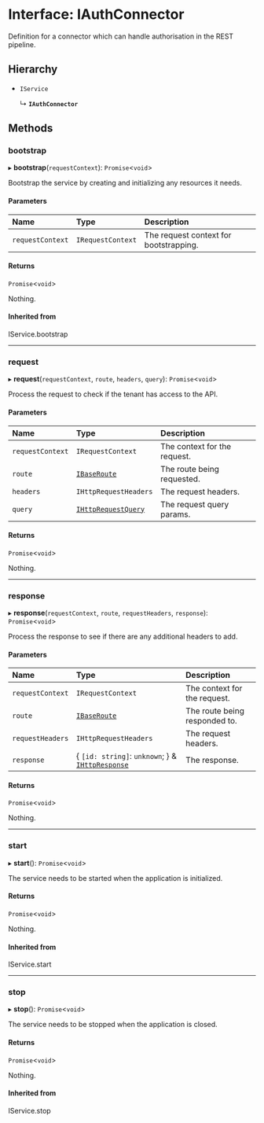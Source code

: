# Interface: IAuthConnector

Definition for a connector which can handle authorisation in the REST pipeline.

## Hierarchy

- `IService`

  ↳ **`IAuthConnector`**

## Methods

### bootstrap

▸ **bootstrap**(`requestContext`): `Promise`\<`void`\>

Bootstrap the service by creating and initializing any resources it needs.

#### Parameters

| Name | Type | Description |
| :------ | :------ | :------ |
| `requestContext` | `IRequestContext` | The request context for bootstrapping. |

#### Returns

`Promise`\<`void`\>

Nothing.

#### Inherited from

IService.bootstrap

___

### request

▸ **request**(`requestContext`, `route`, `headers`, `query`): `Promise`\<`void`\>

Process the request to check if the tenant has access to the API.

#### Parameters

| Name | Type | Description |
| :------ | :------ | :------ |
| `requestContext` | `IRequestContext` | The context for the request. |
| `route` | [`IBaseRoute`](IBaseRoute.md) | The route being requested. |
| `headers` | `IHttpRequestHeaders` | The request headers. |
| `query` | [`IHttpRequestQuery`](IHttpRequestQuery.md) | The request query params. |

#### Returns

`Promise`\<`void`\>

Nothing.

___

### response

▸ **response**(`requestContext`, `route`, `requestHeaders`, `response`): `Promise`\<`void`\>

Process the response to see if there are any additional headers to add.

#### Parameters

| Name | Type | Description |
| :------ | :------ | :------ |
| `requestContext` | `IRequestContext` | The context for the request. |
| `route` | [`IBaseRoute`](IBaseRoute.md) | The route being responded to. |
| `requestHeaders` | `IHttpRequestHeaders` | The request headers. |
| `response` | \{ `[id: string]`: `unknown`;  } & [`IHttpResponse`](IHttpResponse.md) | The response. |

#### Returns

`Promise`\<`void`\>

Nothing.

___

### start

▸ **start**(): `Promise`\<`void`\>

The service needs to be started when the application is initialized.

#### Returns

`Promise`\<`void`\>

Nothing.

#### Inherited from

IService.start

___

### stop

▸ **stop**(): `Promise`\<`void`\>

The service needs to be stopped when the application is closed.

#### Returns

`Promise`\<`void`\>

Nothing.

#### Inherited from

IService.stop
